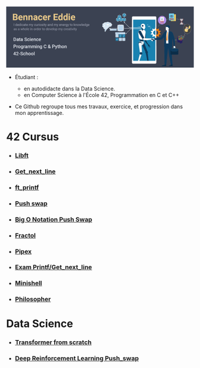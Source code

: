 ![Banner.png](Banner.png)

- Étudiant : 
  - en autodidacte dans la Data Science.
  - en Computer Science à l'École 42, Programmation en C et C++


- Ce Github regroupe tous mes travaux, exercice, et progression dans mon apprentissage.

# 42 Cursus
- ### [Libft](https://github.com/widium/libft)
- ### [Get_next_line](https://github.com/widium/get_next_line)
- ### [ft_printf](https://github.com/widium/printf)
- ### [Push swap](https://github.com/widium/push_swap)
- ### [Big O Notation Push Swap](https://github.com/widium/big_O_notations_push_swap)
- ### [Fractol](https://github.com/widium/fractol)
- ### [Pipex](https://github.com/widium/pipex)
- ### [Exam Printf/Get_next_line](https://github.com/widium/exam_00)
- ### [Minishell](https://github.com/widium/Minishell)
- ### [Philosopher](https://github.com/widium/Philosopher)
# Data Science
- ### [Transformer from scratch](https://github.com/widium/Transformer)
- ### [Deep Reinforcement Learning Push_swap](https://github.com/widium/RL_push_swap)
